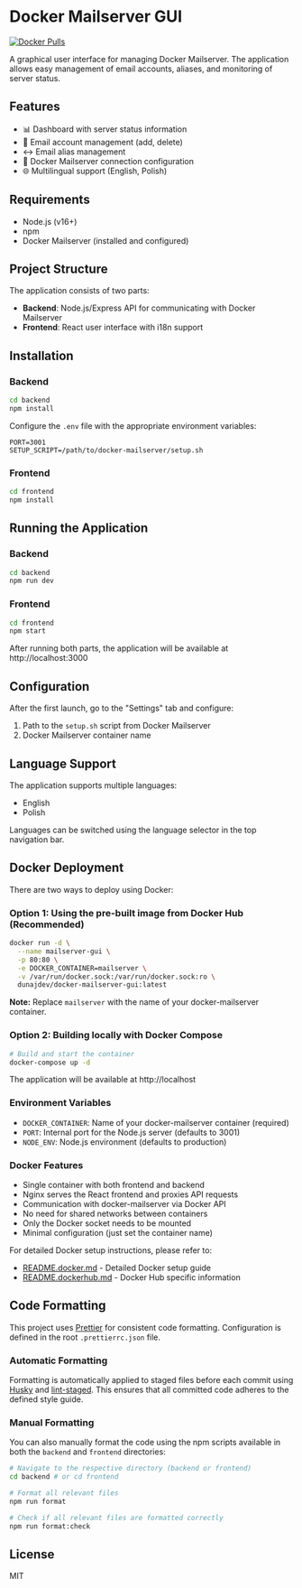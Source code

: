 # Docker Mailserver GUI
[![Docker Pulls](https://img.shields.io/docker/pulls/dunajdev/docker-mailserver-gui)](https://hub.docker.com/r/dunajdev/docker-mailserver-gui)

A graphical user interface for managing Docker Mailserver. The application allows easy management of email accounts, aliases, and monitoring of server status.

## Features

- 📊 Dashboard with server status information
- 👤 Email account management (add, delete)
- ↔️ Email alias management
- 🔧 Docker Mailserver connection configuration
- 🌐 Multilingual support (English, Polish)

## Requirements

- Node.js (v16+)
- npm
- Docker Mailserver (installed and configured)

## Project Structure

The application consists of two parts:

- **Backend**: Node.js/Express API for communicating with Docker Mailserver
- **Frontend**: React user interface with i18n support

## Installation

### Backend

```bash
cd backend
npm install
```

Configure the `.env` file with the appropriate environment variables:

```
PORT=3001
SETUP_SCRIPT=/path/to/docker-mailserver/setup.sh
```

### Frontend

```bash
cd frontend
npm install
```

## Running the Application

### Backend

```bash
cd backend
npm run dev
```

### Frontend

```bash
cd frontend
npm start
```

After running both parts, the application will be available at http://localhost:3000

## Configuration

After the first launch, go to the "Settings" tab and configure:

1. Path to the `setup.sh` script from Docker Mailserver
2. Docker Mailserver container name

## Language Support

The application supports multiple languages:

- English
- Polish

Languages can be switched using the language selector in the top navigation bar.

## Docker Deployment

There are two ways to deploy using Docker:

### Option 1: Using the pre-built image from Docker Hub (Recommended)

```bash
docker run -d \
  --name mailserver-gui \
  -p 80:80 \
  -e DOCKER_CONTAINER=mailserver \
  -v /var/run/docker.sock:/var/run/docker.sock:ro \
  dunajdev/docker-mailserver-gui:latest
```

**Note:** Replace `mailserver` with the name of your docker-mailserver container.

### Option 2: Building locally with Docker Compose

```bash
# Build and start the container
docker-compose up -d
```

The application will be available at http://localhost

### Environment Variables

- `DOCKER_CONTAINER`: Name of your docker-mailserver container (required)
- `PORT`: Internal port for the Node.js server (defaults to 3001)
- `NODE_ENV`: Node.js environment (defaults to production)

### Docker Features

- Single container with both frontend and backend
- Nginx serves the React frontend and proxies API requests 
- Communication with docker-mailserver via Docker API
- No need for shared networks between containers
- Only the Docker socket needs to be mounted
- Minimal configuration (just set the container name)

For detailed Docker setup instructions, please refer to:
- [README.docker.md](README.docker.md) - Detailed Docker setup guide
- [README.dockerhub.md](README.dockerhub.md) - Docker Hub specific information

## Code Formatting

This project uses [Prettier](https://prettier.io/) for consistent code formatting. Configuration is defined in the root `.prettierrc.json` file.

### Automatic Formatting

Formatting is automatically applied to staged files before each commit using [Husky](https://typicode.github.io/husky/) and [lint-staged](https://github.com/okonet/lint-staged). This ensures that all committed code adheres to the defined style guide.

### Manual Formatting

You can also manually format the code using the npm scripts available in both the `backend` and `frontend` directories:

```bash
# Navigate to the respective directory (backend or frontend)
cd backend # or cd frontend

# Format all relevant files
npm run format

# Check if all relevant files are formatted correctly
npm run format:check
```

## License

MIT
